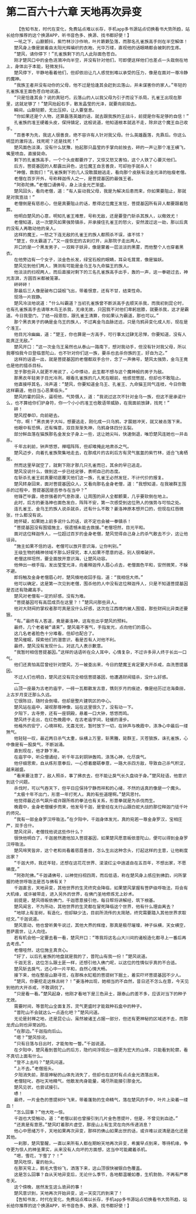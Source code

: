 # 第二百六十六章 天地再次异变
        【告知书友，时代在变化，免费站点难以长存，手机app多书源站点切换看书大势所趋，站长给你推荐的这个换源APP，听书音色多、换源、找书都好使！】
       一吼之下，山巅颤抖，紫竹林沙沙作响，叶片簌簌坠落，而那名孔雀族高手则在半空解体！
       楚风身上像是披着由太阳光辉编织的衣袍，光华万缕，直视他的话眼睛都会被刺的生疼。
       “楚风，请你停下！”孔雀族剩下的几人此际面色苍白。
       刚才楚风口中的金色涟漪冲向半空，并没有针对他们，可即便这样他们也差点一头栽倒在地上，身体出于本能，轻微发抖。
       楚风停下，平静地看着他们，但却依旧让几人感觉到难以承受的压力，像是在面对一尊冷静的魔神。
       “我族王者并没有动你的父母，他不过是恰逢其会赶到云落山，并未谋害你的家人。”年轻的孔雀族准王面色苍白地说道。
       “只是恰逢其会？说的真轻巧，云落山的人以我父母为引子而设下杀局，孔雀王出现在那里，这就足够了！”楚风抬起右手，散发晶莹的光泽，就要向前拍去。
       瞬间，山巅轻颤，无比压抑，让人要窒息。
       “你如果还是个人物，还算磊落英雄的话，就去跟我族的王战斗，前提是你有足够的自信！”
       孔雀族的准王硬着头皮，保持镇定，这般说道，他知道根本就逃不走，除非这个魔王自己收手。
       “百善孝为先，我这人很善良，绝不容许有人针对我父母。什么英雄磊落，先靠后。你这么明显的激将法，找死呢？还是找死！”
       楚风面色淡漠，没有什么犹豫，抬起那只晶莹的手掌向前按去，砰的一声让那个准王横飞，嘴里喷血，直接毙命。
       剩下的孔雀族高手，一个个头皮都要炸了，又惊又怒又害怕，这个人铁了心要灭他们。
       后方，菩提基因的人都露出异色，这位魔王自言善良，可却抬手就杀人！
       “神僧，救我们！”孔雀族剩下的几人没敢展翅逃走，看向那个皮肤有淡金光泽的枯瘦老僧。
       老僧在百岁开外，号称释迦传人之一，是菩提基因的最强王者。
       “阿弥陀佛。”老僧口诵佛号，身上淡金光芒渐盛。
       楚风回头，看向老僧，道：“有人妄动我父母，我是为解决后患而来，你如果要阻止，那就是对我宣战！”
       老僧倒是有慈悲心，但是真要阻止的话，惹得这位魔王发狂，菩提基因所有异人都要跟着陪葬。
       他明白楚风的心意，明知孔雀王难惹，号称无敌，还是要登门斩杀其族人，以儆效尤！
       老僧知道，这一次楚风如果强势镇杀，并承接住孔雀王的怒火，安然渡过这一劫，那以后真的没有人再敢动他的亲人。
       这样的魔王，一怒之下连无敌的孔雀王的族人都照杀不误，谁不怵？
       “楚王，你太霸道了。”又一座恢宏的古刹打开，从那院子走出两人。
       开口的是一个黑发男子，一双眸子妖异，像是蒙着一层淡淡的黑雾，而他整个人也穿着黑衣。
       在他旁边有一个女子，淡金色长发，绿宝石般的眼睛，耳朵毛茸茸，像是猫妖。
       楚风见到他们两人，猜测有可能是金乌王与九命猫王的族人。
       他淡淡的扫视两人，而后直接对剩下的三名孔雀族高手出手，轰的一声，这一拳砸过去，神光澎湃，方圆百米都被笼罩。
       砰砰砰！
       那最后三人像是破布口袋般飞出，带着恨意，还有不甘，结束性命。
       现场一片寂静。
       楚风冷淡地说道：“什么叫霸道？当初孔雀族曾不断派高手去顺天杀我，而我初到昆仑时，也有孔雀族高手去请啄木鸟王杀我，无缘无故，只因我不对他们卑躬屈膝，就要杀我，这才是霸道。今日我登门，了结一段恩怨，跟孔雀王清算，你如果认为霸道，那也可以。”
       那个黑衣男子的确是金乌王的族人，不过离金乌血脉还远，只是乌鸦异变化成人形，现在是个准王。
       他目光冷幽幽，道：“楚王，你也算是一方高手，可行事太过肆无忌惮，你要知道，没有人能真正无敌。”
       楚风开口：“这一次金乌王虽然也从泰山一路南下，想对我动手，但没有针对我父母，所以我哪怕我今日登临普陀山，也不针对你们这一族，要杀也去杀你族的王，好自为之。”
       这样的话语一出，就是菩提基因的老僧都双手合什，念了一声佛号，楚风太强势，金乌王竟也是他的猎杀目标。
       至于那些异人就更不用说了，心中悸动，此生都不想与这个魔神般的男子为敌。
       那黑衣年轻男子目光冷冽，眼看孔雀族的几人死在眼前，他感觉憋屈，但却也不敢阻止。
       他直接呼其名，冷声道：“楚风，你要知道金乌王、孔雀王、九命猫王同气连枝，今日你敢这样霸道，他日当心恶果临头。”
       楚风的霍的回头，逼视他，气势慑人，道：“我说过这次不针对金乌一族，但这不是承诺什么，也不算给你们护身符，你一个小小的准王也敢语带威胁，在我面前放肆，找死！”
       砰！
       楚风捏拳印，向前砸去。
       “你，啊！”黑衣男子大叫，想要逃走，刚化成一只乌鸦，才展翅冲天，就又被击落下来。
       他眼中有恐惧，还有悔意，双目渐渐失神，乌鸦身体四分五裂。
       部分鲜血落在猫族那名金发女子身上一些，这让她尖叫，快速倒退，唯恐楚风连她也一并击杀。
       千年古刹前，钟声悠悠，禅唱阵阵，但却难掩此地肃杀之气。
       楚风迈步，向着孔雀族聚集地走去，在那成片的古刹后方有灵气氤氲的紫竹林，适合飞禽栖居。
       然而这里早就空了，就剩下刚才那几只孔雀而已，其余的早已逃走。
       楚风没说什么，做到这一步已经足够，表明自己的态度。
       在斩杀孔雀王前真要彻底覆灭他们这一族，孔雀王必然发狂，不计代价的报复。
       楚风转身回来，面对菩提基因众人，又看向那名金身老僧，道：“我想知道，在我被群王围杀的过程中，菩提基因是否参与在当中？”
       他锋芒毕露，绝世强者的气息弥漫，让周围的异人全都颤栗，几乎要软倒在地上。
       此时，后方的姜洛神也面色发白，阵阵不安，第一次感受到这位熟人的强势与可怕之处。
       连孔雀王、金乌王的族人说杀就杀，还有什么不敢？姜洛神原本想开口的，但现在红唇微张，什么都没有说。
       她怀疑，如果她上前多说什么的话，说不定也会被一拳镇杀！
       “菩提基因没有围猎施主，很遗憾未能去救援。”老僧坦然，目光平和。
       面对这位释迦传人，一位超过百岁的金身老僧，楚风觉得自己身上的杀气散去不少，这让他讶异。
       “施主如果不信的话，老僧可以放开意识海，让你判别。”
       王级生物的精神领域不那么好探究，本人如果不愿意的话，别人很难破开。
       老僧这样坦然，要全面放开意识海，让楚风动容。
       他伸出一根手指，发出莹莹光泽，向着释迦传人眉心点去，老僧面色平和，安然微笑，不躲不避。
       即将触及金身老僧眉心时，楚风倏地收回手指，道：“我相信大师。”
       他可以确定，这是第一次见到老僧，围杀他的人中没有这位释迦传人，只是不知道菩提基因是否还有隐藏高手。
       楚风对老僧有一定的好感，没有为难。
       “菩提基因可有高层成员在这里？！”楚风问那些异人。
       他对大财阀的掌权者那可真是没什么好感，这次在江西境内被人围猎，那些财阀比异类还要狠。
       “有。”最终有人答道，竟是姜洛神，这有些出乎楚风的预料。
       最终，几个老者被“请来”，楚风毫不客气，手指发光，点向他们的眉心。
       这几名老者脸色十分难看，但却也配合了。
       楚风催眠，探索他们的潜意识，看是否有人对他不利。
       最终，楚风没有发现什么，对这几人表示歉意。
       “我暂时相信菩提基因。”这样的话语听在众人耳中，心情复杂，不过许多异人终于长出一口气。
       他们还真怕高层曾经针对楚风，万一被查出来，今日的楚魔王肯定要大开杀戒，血洗菩提基因。
       不过人们也明白，楚风还没有完全相信菩提基因，他遭遇财阀猎杀，没什么好感。
       ……
       山顶一座最为古老的庙宇，一砖一瓦都散发古意，镌刻岁月的痕迹，像是经历过沧海桑田，上古岁月变迁那么久远。
       它很陈旧，随时会倒塌，但却是整片建筑区的中心。
       楚风站在庙中，凝视那尊神像，站在这里很久了，没有动一下。
       夕阳下，古寺旁，还有一座铜殿，悬着一口大钟，悠悠而鸣。
       楚风终于走出，在红色晚霞中，在古老庙宇间，轻缓的漫步。
       他格外的安宁，心境祥和，无喜无忧，暂时放下一切，在钟声与晚霞中，涤净心中最后一缕煞气。
       他轻轻一叹，最近两日杀气太重，纵横上万里，斩黑螣，毙群王，灭苍狼族，诛孔雀族，心中像是有一股戾气，不断汹涌。
       直到现在，他才静下来。
       在庙宇中，听众僧诵经，听千年古刹铜钟轰鸣，涤荡心神，化尽戾气。
       他仔细思索，自从练形意拳后，一心想着磨砺拳意，一路大杀四方敌，导致自己杀气积淀，越来越盛。
       “看来要注意了，敌人照杀，事了拂衣去，但不能让戾气长久盘绕于身。”楚风轻语，他意识到这个问题。
       杀伐时，可以气吞天下，但平日应保持宁静而祥和的心绪，不然的话真的像是一个魔头。
       “太极十年不出门，形意一年打死人。真的有些道理啊。”楚风思忖。
       他觉得最近杀气飙升或许跟所练的拳法也有关系，形意拳就是为杀伐而生。
       晚霞中，金身老僧缓步而来，他发号千迦，是曾经在太行山跟白蛇大战的那位释迦门徒千叶的师兄。
       “我有一部金身罗汉呼吸法。”在夕阳中，千迦身体发光，真的宛若一尊金身罗汉，宝相庄严，双手合什。
       楚风诧异，老僧找他说这些作什么？
       很快他明白了，千迦居然邀他加入菩提基因，如果楚风愿意皈依普陀山，便可以得到金身罗汉呼吸法。
       楚风啼笑皆非，这个老和尚看着慈眉善目，怎么生出这种念头，打起这样的主意，让他剃度出家？
       “千迦大师，我还年轻，还想在这花花世界、滚滚红尘中逍遥自在五百年，不想出家，不愿梯度。”
       “阿弥陀佛。”千迦诵佛号，以神觉扫视四周，而后低语，称在楚风身上感应到佛韵，问所掌握的绝世呼吸法是否与佛有关？
       千迦直言，天地异变，其他世界的生灵终究会降临，如果楚风掌握有菩萨级呼吸法，将会有大机缘，或许被带走，进入另外的世界，在佛门圣地修炼无上妙术。
       前提是，楚风得皈依佛门，千迦愿意接引他，每日帮将讲解经，筑下根基。
       楚风闻言，不为所动，其他世界的生灵都在冒死降临这个世界，他有什么理由离去？
       “地球上有圣树，有造化，但却缺少法，目前所流传的太简陋，终究需要踏入其他世界求取经文。”千迦说道。
       楚风意动，他也曾听黄牛说过，其他大界的辉煌，那真是极尽璀璨，神子纵横，天女横空，菩萨震世，让人向往。
       若有机会他一定要去看一看，楚风开口：“等我将这名山大川间的诸般造化都寻上一番后再去考虑。”
       老僧哑然，这位施主真贪心。
       “好了，以后孔雀族的地盘就是我的了，普陀山有我一份！”楚风说道。
       千迦无言，这位怎么跟土匪一样，还想引他入佛门呢，以这位的性情似乎真的不合适。
       楚风斩去戾气，还心中一片平和，自然心情大畅。
       接下来，他在整座山巅寻觅，在那株水缸粗的菩提树下掘土，着实吓坏菩提基因不少人。
       “楚风，你要挖走这株古树？！”姜洛神出现，她相当的不自然，昔日还不怎么在意，今天见到他的大开杀戒，不敢调侃了。
       “只是看一看。”楚风起身，他刚才看地下是三色异土，跟泰山的差不多，应该对当下的种子无效。
       需要时间，等普陀山全面复苏，灵气更盛时才能栽种石盒中的种子。
       “普陀山不会就这么一点造化吧？”楚风问道。
       无论是封禅之地，还是昆仑山，虽然被诸王占据一部分，但还有更神秘的区域进不去，而那龙虎山则也异常凶险。
       “在那边。”千迦指向后山。
       “嗯？”楚风惊诧。
       “只有日落与日出时，才能匆匆一瞥。”千迦说道。
       在夕阳中，楚风看到普陀山的后方，隐约间浮现出一座更为宏大的山体，只能看到轮廓，看不真切上面有什么。
       “登不上去吗？”楚风问道。
       “上不去。”老僧摇头。
       夕阳消失前，那座神秘的山体先消失了，但却也在这时有点点金光洒落出来。
       老僧轻叱，吞吐天地精气，他散发肉身能量，竭尽所能接引那金光。
       楚风见状，也尝试接引。
       哧！
       最终，一片金色的菩提树叶飞来，带着蓬勃的生命精气，落在楚风的手中，叶片上染着一缕血！
       “怎么回事？”他大吃一惊。
       千迦也大受触动，道：“老僧以前也曾接引到几片金色菩提叶，但是，不曾见到血迹。”
       “还真是有意思。”楚风盯着那片虚空，那座山上有生灵在向外传递消息？
       他心中思绪万千，天地如果再次异变，那样的佛山如果出世的话，或许难以说清是造化还是其他。
       一刹那，楚风警醒，一直以来所有人都在期盼天地再次异变，希冀早点到来，等待机缘，争夺更为惊人的神圣果实，从来没有人向坏的方面想，这当中可能藏着杀机。
       “嗯，雪花，下雪了？！”
       楚风吃惊，霍的抬头。
       在那天穹上，鹅毛大雪纷飞，洒落下来，这山顶很快被银白色覆盖。
       这是怎么回事？自从天地异变后，无论什么季节，各地都温暖如春，生机勃勃，不再有严寒冬天。
       这个傍晚，居然发生这么诡异的事！
       楚风意识到，天地再次开始异变，这一天突兀的到来了！
       【告知书友，时代在变化，免费站点难以长存，手机app多书源站点切换看书大势所趋，站长给你推荐的这个换源APP，听书音色多、换源、找书都好使！】
